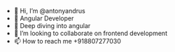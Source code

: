 - 👋 Hi, I’m @antonyandrus
- 👀 Angular Developer
- 🌱 Deep diving into angular
- 💞️ I’m looking to collaborate on frontend development
- 📫 How to reach me +918807277030

<!---
antonyandrus/antonyandrus is a ✨ special ✨ repository because its `README.md` (this file) appears on your GitHub profile.
You can click the Preview link to take a look at your changes.
--->
